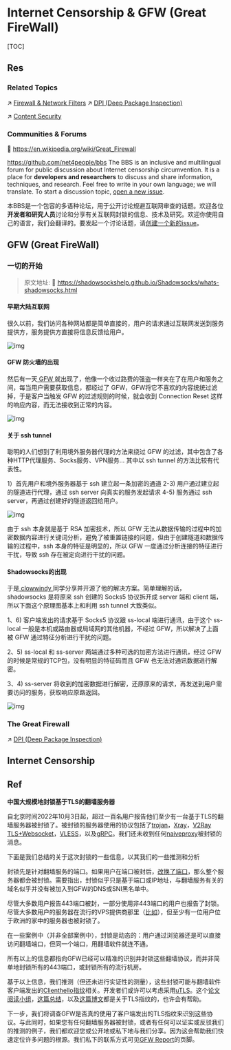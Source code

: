 # Internet Censorship & GFW (Great FireWall)

[TOC]



## Res
### Related Topics
↗ [Firewall & Network Filters](../../☠️%20Kill%20Chain/🛌%20Comprehensive%20Defense%20Systems%20&%20Security%20Products/Firewall%20&%20Network%20Filters/Firewall%20&%20Network%20Filters.md)
↗ [DPI (Deep Package Inspection)](../../☠️%20Kill%20Chain/🛌%20Comprehensive%20Defense%20Systems%20&%20Security%20Products/Firewall%20&%20Network%20Filters/DPI%20(Deep%20Package%20Inspection)/DPI%20(Deep%20Package%20Inspection).md)

↗ [Content Security](../../Application%20Security/Content%20Security/Content%20Security.md)


### Communities & Forums
🔗 https://en.wikipedia.org/wiki/Great_Firewall

https://github.com/net4people/bbs
The BBS is an inclusive and multilingual forum for public discussion about Internet censorship circumvention. It is a place for **developers and researchers** to discuss and share information, techniques, and research. Feel free to write in your own language; we will translate. To start a discussion topic, [open a new issue](https://github.com/net4people/bbs/issues/new).

本BBS是一个包容的多语种论坛，用于公开讨论规避互联网审查的话题。欢迎各位**开发者和研究人员**讨论和分享有关互联网封锁的信息、技术及研究。欢迎你使用自己的语言，我们会翻译的。要发起一个讨论话题，请[创建一个新的issue](https://github.com/net4people/bbs/issues/new)。



## GFW (Great FireWall)
### 一切的开始

> 原文地址: 🔗 https://shadowsockshelp.github.io/Shadowsocks/whats-shadowsocks.html

#### 早期大陆互联网
很久以前，我们访问各种网站都是简单直接的，用户的请求通过互联网发送到服务提供方，服务提供方直接将信息反馈给用户。

![img](https://shadowsockshelp.github.io/Shadowsocks/img/shadowsocks01.png)
#### GFW 防火墙的出现
然后有一天[ GFW ](https://zh.wikipedia.org/wiki/金盾工程)就出现了，他像一个收过路费的强盗一样夹在了在用户和服务之间，每当用户需要获取信息，都经过了 GFW，GFW将它不喜欢的内容统统过滤掉，于是客户当触发 GFW 的过滤规则的时候，就会收到 Connection Reset 这样的响应内容，而无法接收到正常的内容。

![img](https://shadowsockshelp.github.io/Shadowsocks/img/shadowsocks02.png)
#### 关于 ssh tunnel
聪明的人们想到了利用境外服务器代理的方法来绕过 GFW 的过滤，其中包含了各种HTTP代理服务、Socks服务、VPN服务… 其中以 ssh tunnel 的方法比较有代表性。

1）首先用户和境外服务器基于 ssh 建立起一条加密的通道 2-3) 用户通过建立起的隧道进行代理，通过 ssh server 向真实的服务发起请求 4-5) 服务通过 ssh server，再通过创建好的隧道返回给用户。

![img](https://shadowsockshelp.github.io/Shadowsocks/img/shadowsocks03.png)

由于 ssh 本身就是基于 RSA 加密技术，所以 GFW 无法从数据传输的过程中的加密数据内容进行关键词分析，避免了被重置链接的问题，但由于创建隧道和数据传输的过程中，ssh 本身的特征是明显的，所以 GFW 一度通过分析连接的特征进行干扰，导致 ssh 存在被定向进行干扰的问题。
#### Shadowsocks的出现
于是[ clowwindy ](https://github.com/clowwindy/shadowsocks)同学分享并开源了他的解决方案。简单理解的话，shadowsocks 是将原来 ssh 创建的 Socks5 协议拆开成 server 端和 client 端，所以下面这个原理图基本上和利用 ssh tunnel 大致类似。

1、6) 客户端发出的请求基于 Socks5 协议跟 ss-local 端进行通讯，由于这个 ss-local 一般是本机或路由器或局域网的其他机器，不经过 GFW，所以解决了上面被 GFW 通过特征分析进行干扰的问题。

2、5) ss-local 和 ss-server 两端通过多种可选的加密方法进行通讯，经过 GFW 的时候是常规的TCP包，没有明显的特征码而且 GFW 也无法对通讯数据进行解密。

3、4) ss-server 将收到的加密数据进行解密，还原原来的请求，再发送到用户需要访问的服务，获取响应原路返回。

![img](https://shadowsockshelp.github.io/Shadowsocks/img/shadowsocks04.png)


### The Great Firewall
↗ [DPI (Deep Package Inspection)](../../☠️%20Kill%20Chain/🛌%20Comprehensive%20Defense%20Systems%20&%20Security%20Products/Firewall%20&%20Network%20Filters/DPI%20(Deep%20Package%20Inspection)/DPI%20(Deep%20Package%20Inspection).md)



## Internet Censorship



## Ref
[Large scale blocking of TLS-based censorship circumvention tools in China #129]:  https://github.com/net4people/bbs/issues/129

**中国大规模地封锁基于TLS的翻墙服务器**

自北京时间2022年10月3日起，超过一百名用户报告他们至少有一台基于TLS的翻墙服务器被封锁了。被封锁的服务器使用的协议包括了[trojan](https://github.com/trojan-gfw/trojan)，[Xray](https://github.com/XTLS/Xray-core)，[V2Ray TLS+Websocket](https://www.v2fly.org/config/transport/websocket.html)，[VLESS](https://www.v2fly.org/config/protocols/vless.html)，以及[gRPC](https://www.v2fly.org/config/transport/grpc.html)。我们还未收到任何[naiveproxy](https://github.com/klzgrad/naiveproxy)被封锁的消息。

下面是我们总结的关于这次封锁的一些信息，以其我们的一些推测和分析

封锁先是针对翻墙服务的端口。如果用户在端口被封后，[改换了端口](https://gfw.report/blog/ss_tutorial/zh/#%E9%85%8D%E7%BD%AE%E5%A4%87%E7%94%A8%E7%AB%AF%E5%8F%A3%E6%9D%A5%E7%BC%93%E8%A7%A3%E7%AB%AF%E5%8F%A3%E5%B0%81%E9%94%81)，那么整个服务器都会被封锁。需要指出，封锁似乎只是基于端口或IP地址，与翻墙服务有关的域名似乎并没有被加入到GFW的DNS或SNI黑名单中。

尽管大多数用户报告443端口被封，一部分使用非443端口的用户也报告了封锁。尽管大多数用户的服务器在流行的VPS提供商那里（[比如](https://bandwagonhost.com/)），但至少有一位用户位于欧洲的家中的服务器也被封锁了。

在一些案例中（并非全部案例中），封锁是动态的：用户通过浏览器还是可以直接访问翻墙端口，但同一个端口，用翻墙软件就连不通。

所有以上的信息都指向GFW已经可以精准的识别并封锁这些翻墙协议，而并非简单地封锁所有的443端口，或封锁所有的流行机房。

基于以上信息，我们推测（但还未进行实证性的测量），这些封锁可能与翻墙软件客户端发出的[Clienthello指纹](https://tlsfingerprint.io/)相关。开发者们或许可以考虑采用[uTLS](https://github.com/refraction-networking/utls)。这个[论文阅读小组](https://github.com/net4people/bbs/issues/54)，[这篇总结](https://gfw.report/blog/v2ray_weaknesses/zh/#%E7%8B%AC%E7%89%B9%E7%9A%84tls-clienthello%E6%8C%87%E7%BA%B9)，以及[这篇博文](https://zhufan.net/2022/06/18/tls%E6%8F%A1%E6%89%8B%E6%8C%87%E7%BA%B9%E6%A3%80%E6%B5%8B%E6%81%B6%E6%84%8F%E8%BD%AF%E4%BB%B6%E6%B5%81%E9%87%8F/)都是关于TLS指纹的，也许会有帮助。

下一步，我们将调查GFW是否真的使用了客户端发出的TLS指纹来识别这些协议。与此同时，如果您有任何翻墙服务器被封锁，或者有任何可以证实或反驳我们的推测的例子，我们都欢迎您或公开地或私下地与我们分享。因为这会帮助我们快速定位许多问题的根源。我们私下的联系方式可见[GFW Report](https://gfw.report/)的页脚。

